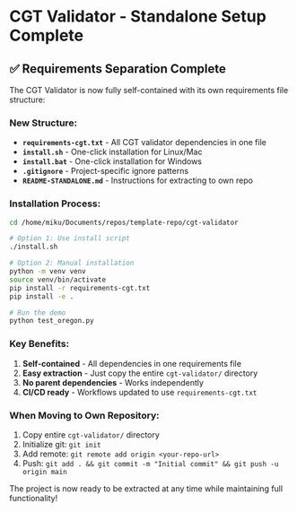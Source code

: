 # CGT Validator - Standalone Setup Complete

## ✅ Requirements Separation Complete

The CGT Validator is now fully self-contained with its own requirements file structure:

### New Structure:
- **`requirements-cgt.txt`** - All CGT validator dependencies in one file
- **`install.sh`** - One-click installation for Linux/Mac
- **`install.bat`** - One-click installation for Windows
- **`.gitignore`** - Project-specific ignore patterns
- **`README-STANDALONE.md`** - Instructions for extracting to own repo

### Installation Process:

```bash
cd /home/miku/Documents/repos/template-repo/cgt-validator

# Option 1: Use install script
./install.sh

# Option 2: Manual installation
python -m venv venv
source venv/bin/activate
pip install -r requirements-cgt.txt
pip install -e .

# Run the demo
python test_oregon.py
```

### Key Benefits:
1. **Self-contained** - All dependencies in one requirements file
2. **Easy extraction** - Just copy the entire `cgt-validator/` directory
3. **No parent dependencies** - Works independently
4. **CI/CD ready** - Workflows updated to use `requirements-cgt.txt`

### When Moving to Own Repository:

1. Copy entire `cgt-validator/` directory
2. Initialize git: `git init`
3. Add remote: `git remote add origin <your-repo-url>`
4. Push: `git add . && git commit -m "Initial commit" && git push -u origin main`

The project is now ready to be extracted at any time while maintaining full functionality!
